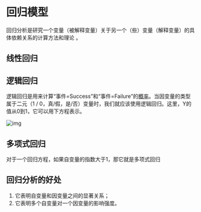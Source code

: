 #  回归模型

回归分析是研究一个变量（被解释变量）关于另一个（些）变量（解释变量）的具体依赖关系的计算方法和理论 。

##  线性回归



##  逻辑回归

逻辑回归是用来计算“事件=Success”和“事件=Failure”的[概率](https://baike.baidu.com/item/%E6%A6%82%E7%8E%87)。当因变量的类型属于二元（1 / 0，真/假，是/否）变量时，我们就应该使用逻辑回归。这里，Y的值从0到1，它可以用下方程表示。

![img](https://gss3.bdstatic.com/7Po3dSag_xI4khGkpoWK1HF6hhy/baike/s%3D93/sign=855cbfbd80d4b31cf43c98b886d6b832/64380cd7912397dd6ef53cfa5282b2b7d1a28744.jpg)



##  多项式回归

对于一个回归方程，如果自变量的指数大于1，那它就是多项式回归





##  回归分析的好处

1. 它表明自变量和因变量之间的显著关系；
2. 它表明多个自变量对一个因变量的影响强度。